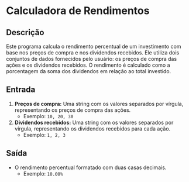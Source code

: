 # Calculadora de Rendimentos

## Descrição

Este programa calcula o rendimento percentual de um investimento com base nos preços de compra e nos dividendos recebidos. Ele utiliza dois conjuntos de dados fornecidos pelo usuário: os preços de compra das ações e os dividendos recebidos. O rendimento é calculado como a porcentagem da soma dos dividendos em relação ao total investido.

## Entrada

1. **Preços de compra:** Uma string com os valores separados por vírgula, representando os preços de compra das ações.
   - Exemplo: `10, 20, 30`
2. **Dividendos recebidos:** Uma string com os valores separados por vírgula, representando os dividendos recebidos para cada ação.
   - Exemplo: `1, 2, 3`

## Saída

- O rendimento percentual formatado com duas casas decimais.
  - Exemplo: `10.00%`
